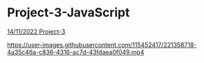 # Project-3-JavaScript

[14/11/2022 Project-3](https://miro.com/app/board/uXjVPEkRenE=/?share_link_id=68189993136)

https://user-images.githubusercontent.com/115452417/221358718-4a35c46a-c836-4316-ac7d-43fdaea0f049.mp4
